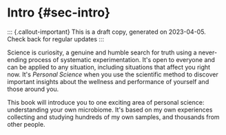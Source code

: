 # Intro {#sec-intro}

::: {.callout-important}
This is a draft copy, generated on 2023-04-05. Check back for regular updates
:::

Science is curiosity, a genuine and humble search for truth using a never-ending process of systematic experimentation.  It's open to everyone and can be applied to any situation, including situations that affect you right now.  It's _Personal Science_ when you use the scientific method to discover important insights about the wellness and performance of yourself and those around you. 

This book will introduce you to one exciting area of personal science: understanding your own microbiome. It's based on my own experiences collecting and studying hundreds of my own samples, and thousands from other people.


